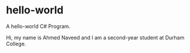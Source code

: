 # hello-world
A hello-world C# Program.

Hi, my name is Ahmed Naveed and I am a second-year student at Durham College. 
